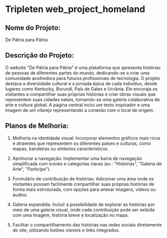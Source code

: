 # Tripleten web_project_homeland

## Nome do Projeto:

De Pátria para Pátria

## Descrição do Projeto:

O website "De Pátria para Pátria" é uma plataforma que apresenta histórias de pessoas de diferentes partes do mundo, dedicando-se a criar uma comunidade acolhedora para futuros profissionais de tecnologia. O projeto destaca a diversidade cultural e a jornada épica de cada indivíduo, desde lugares como Kentucky, Burundi, País de Gales e Ucrânia. Ele encoraja os visitantes a compartilhar suas próprias histórias e criar obras visuais que representem suas cidades natais, tornando-se uma galeria colaborativa de arte e cultura global. A página central inclui um texto inspirador e uma imagem de um vilarejo representando a conexão com o local de origem.

## Planos de Melhoria:

1. Melhoria na identidade visual: Incorporar elementos gráficos mais ricos e atraentes que representem os diferentes países e culturas, como mapas, bandeiras ou símbolos característicos.

2. Aprimorar a navegação: Implementar uma barra de navegação simplificada com ícones e categorias claras (ex.: "Histórias", "Galeria de Arte", "Participe").

3. Formulário de contribuição de histórias: Adicionar uma área onde os visitantes possam facilmente compartilhar suas próprias histórias de forma mais estruturada, com opções para anexar imagens, vídeos ou áudios.

4. Galeria expandida: Incluir a possibilidade de explorar as histórias por meio de uma galeria visual, onde cada contribuição pode ser exibida com uma imagem, história breve e localização no mapa.

5. Facilitar o compartilhamento das histórias nas redes sociais diretamente do site, utilizando botões visíveis e links integrados.

